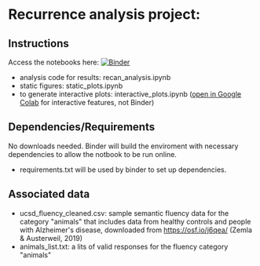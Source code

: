 # Recurrence analysis project: 


## Instructions 
Access the notebooks here: [![Binder](https://mybinder.org/badge_logo.svg)](https://mybinder.org/v2/gh/smaboudian/recurrence-analysis/HEAD)
- analysis code for results: recan_analysis.ipynb
- static figures: static_plots.ipynb
- to generate interactive plots: interactive_plots.ipynb ([open in Google Colab](https://colab.research.google.com/drive/11uSkmbwWUZnGNztV1ulUWQxZ2VnhWnwX?usp=sharing) for interactive features, not Binder)

## Dependencies/Requirements
No downloads needed. Binder will build the enviroment with necessary dependencies to allow the notbook to be run online.
- requirements.txt will be used by binder to set up dependencies.

## Associated data
- ucsd_fluency_cleaned.csv: sample semantic fluency data for the category "animals" that includes data from healthy controls and people with Alzheimer's disease, downloaded from https://osf.io/j6qea/ (Zemla & Austerweil, 2019)
- animals_list.txt: a lits of valid responses for the fluency category "animals"


